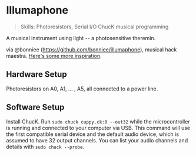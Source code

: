Illumaphone
=============

> Skills: 
> Photoresistors, Serial I/O
> ChucK musical programming

A musical instrument using light -- a photosensitive theremin.

via @bonniee (https://github.com/bonniee/illumaphone), musical hack maestra. [Here's some more inspiration](https://github.com/bonniee/mug-music).

## Hardware Setup

Photoresistors on A0, A1, ... , A5, all connected to a power line.

## Software Setup

Install ChucK. Run `sudo chuck cuppy.ck:0 --out32` while the microcontroller is running and connected to your computer via USB. This command will use the first compatible serial device and the default audio device, which is assumed to have 32 output channels. You can list your audio channels and details with `sudo chuck --probe`.